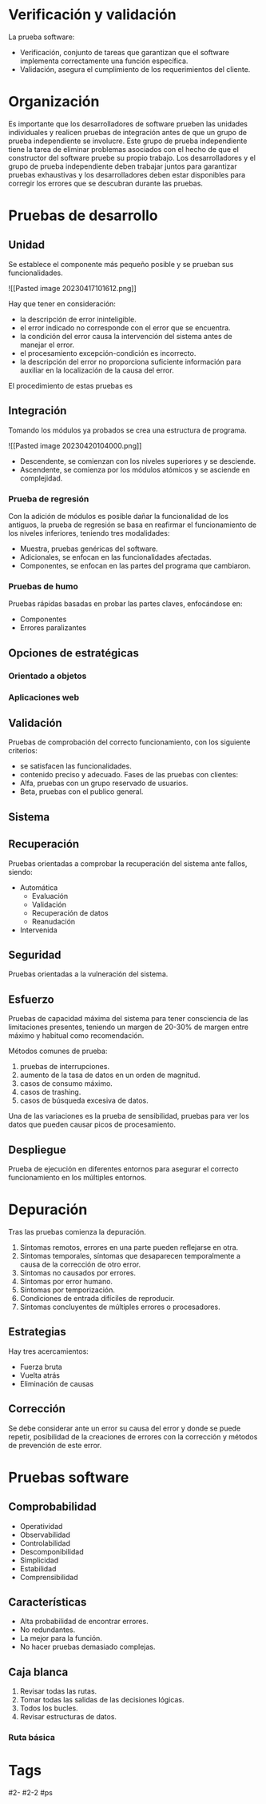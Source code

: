 # Verificación y validación 
La prueba software:
- Verificación, conjunto de tareas que garantizan que el software implementa correctamente una función específica.
- Validación, asegura el cumplimiento de los requerimientos del cliente.

# Organización
Es importante que los desarrolladores de software prueben las unidades individuales y realicen pruebas de integración antes de que un grupo de prueba independiente se involucre. Este grupo de prueba independiente tiene la tarea de eliminar problemas asociados con el hecho de que el constructor del software pruebe su propio trabajo. Los desarrolladores y el grupo de prueba independiente deben trabajar juntos para garantizar pruebas exhaustivas y los desarrolladores deben estar disponibles para corregir los errores que se descubran durante las pruebas.
# Pruebas de desarrollo
## Unidad
Se establece el componente más pequeño posible y se prueban sus funcionalidades.

![[Pasted image 20230417101612.png]]

Hay que tener en consideración:
-  la descripción de error ininteligible.
- el error indicado no corresponde con el error que se encuentra.
- la condición del error causa la intervención del sistema antes de manejar el error.
- el procesamiento excepción-condición es incorrecto.
- la descripción del error no proporciona suficiente información para  auxiliar en la localización de la causa del error.

El procedimiento de estas pruebas es 
## Integración
Tomando los módulos ya probados se crea una estructura de programa.

![[Pasted image 20230420104000.png]]

- Descendente, se comienzan con los niveles superiores y se desciende.
- Ascendente, se comienza por los módulos atómicos y se asciende en complejidad.

### Prueba de regresión
Con la adición de módulos es posible dañar la funcionalidad de los antiguos, la prueba de regresión se basa en reafirmar el funcionamiento de los niveles inferiores, teniendo tres modalidades:
- Muestra, pruebas genéricas del software.
- Adicionales, se enfocan en las funcionalidades afectadas.
- Componentes, se enfocan en las partes del programa que cambiaron.

### Pruebas de humo
Pruebas rápidas basadas en probar las partes claves, enfocándose en:
- Componentes
- Errores paralizantes

## Opciones de estratégicas
### Orientado a objetos
### Aplicaciones web
## Validación
Pruebas de comprobación del correcto funcionamiento, con los siguiente criterios:
- se satisfacen las funcionalidades.
- contenido preciso y adecuado.
Fases de las pruebas con clientes:
- Alfa, pruebas con un grupo reservado de usuarios.
- Beta, pruebas con el publico general.

## Sistema
## Recuperación
Pruebas orientadas a comprobar la recuperación del sistema ante fallos, siendo:
- Automática
	- Evaluación
	- Validación
	- Recuperación de datos
	- Reanudación
- Intervenida

## Seguridad
Pruebas orientadas a la vulneración del sistema.
## Esfuerzo
Pruebas de capacidad máxima del sistema para tener consciencia de las limitaciones presentes, teniendo un margen de 20-30% de margen entre máximo y habitual como recomendación.

Métodos comunes de prueba:
1. pruebas de interrupciones.
2. aumento de la tasa de datos en un orden de magnitud.
3. casos de consumo máximo.
4. casos de trashing.
5. casos de búsqueda excesiva de datos.

Una de las variaciones es la prueba de sensibilidad, pruebas para ver los datos que pueden causar picos de procesamiento.
## Despliegue
Prueba de ejecución en  diferentes entornos para asegurar el correcto funcionamiento en los múltiples entornos.
# Depuración
Tras las pruebas comienza la depuración.
1. Síntomas remotos, errores en una parte pueden reflejarse en otra.
2. Síntomas temporales, síntomas que desaparecen temporalmente a causa de la corrección de otro error.
3. Síntomas no causados por errores.
4. Síntomas por error humano.
5. Síntomas por temporización.
6. Condiciones de entrada difíciles de reproducir.
7. Síntomas concluyentes de múltiples errores o procesadores.

## Estrategias
Hay tres acercamientos:
- Fuerza bruta
- Vuelta atrás
- Eliminación de causas

## Corrección
Se debe considerar ante un error su causa del error y donde se puede repetir, posibilidad de la creaciones de errores con la corrección y métodos de prevención de este error.
# Pruebas software
## Comprobabilidad
- Operatividad
- Observabilidad
- Controlabilidad
- Descomponibilidad
- Simplicidad
- Estabilidad
- Comprensibilidad

## Características
- Alta probabilidad de encontrar errores.
- No redundantes.
- La mejor para la función.
- No hacer pruebas demasiado complejas.

## Caja blanca
1. Revisar todas las rutas.
2. Tomar todas las salidas de las decisiones lógicas.
3. Todos los bucles.
4. Revisar estructuras de datos.

### Ruta básica

# Tags
#2- 
#2-2 
#ps 